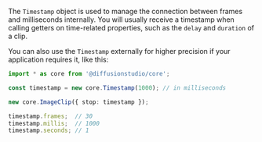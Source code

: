 The `Timestamp` object is used to manage the connection between frames and milliseconds internally. You will usually receive a timestamp when calling getters on time-related properties, such as the `delay` and `duration` of a clip.

You can also use the `Timestamp` externally for higher precision if your application requires it, like this:

```typescript
import * as core from '@diffusionstudio/core';

const timestamp = new core.Timestamp(1000); // in milliseconds

new core.ImageClip({ stop: timestamp });

timestamp.frames;  // 30
timestamp.millis;  // 1000
timestamp.seconds; // 1
```
